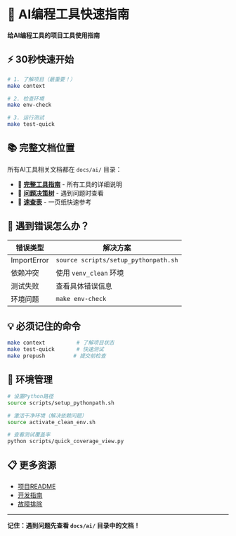 # 🤖 AI编程工具快速指南

**给AI编程工具的项目工具使用指南**

## ⚡ 30秒快速开始

```bash
# 1. 了解项目（最重要！）
make context

# 2. 检查环境
make env-check

# 3. 运行测试
make test-quick
```

## 📚 完整文档位置

所有AI工具相关文档都在 `docs/ai/` 目录：

- 📖 **[完整工具指南](docs/ai/TOOLS_REFERENCE_GUIDE.md)** - 所有工具的详细说明
- 🌳 **[问题决策树](docs/ai/DECISION_TREE_FOR_TOOLS.md)** - 遇到问题时查看
- 📄 **[速查表](docs/ai/QUICK_TOOL_CHEAT_SHEET.md)** - 一页纸快速参考

## 🚨 遇到错误怎么办？

| 错误类型 | 解决方案 |
|---------|----------|
| ImportError | `source scripts/setup_pythonpath.sh` |
| 依赖冲突 | 使用 `venv_clean` 环境 |
| 测试失败 | 查看具体错误信息 |
| 环境问题 | `make env-check` |

## 💡 必须记住的命令

```bash
make context          # 了解项目状态
make test-quick       # 快速测试
make prepush         # 提交前检查
```

## 🔧 环境管理

```bash
# 设置Python路径
source scripts/setup_pythonpath.sh

# 激活干净环境（解决依赖问题）
source activate_clean_env.sh

# 查看测试覆盖率
python scripts/quick_coverage_view.py
```

## 📋 更多资源

- [项目README](README.md)
- [开发指南](docs/reference/DEVELOPMENT_GUIDE.md)
- [故障排除](CLAUDE_TROUBLESHOOTING.md)

---
**记住：遇到问题先查看 `docs/ai/` 目录中的文档！**